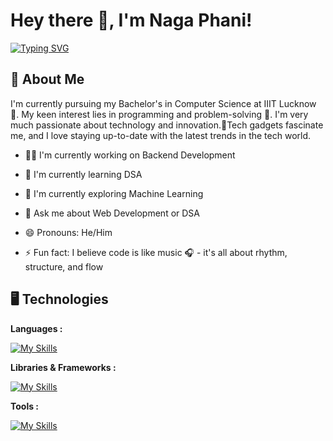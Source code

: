 
# Hey there 👋, I'm Naga Phani! 

[![Typing SVG](https://readme-typing-svg.herokuapp.com?font=Caveat+Brush&size=30&pause=500&vCenter=true&random=false&width=435&lines=Pre-Final+Year+at+IIIT+Lucknow;Web+Developer;Tech+Enthusiast)](https://git.io/typing-svg)

## 🚀 About Me
I'm currently pursuing my Bachelor's in Computer Science at IIIT Lucknow 🏫. My keen interest lies in programming and problem-solving 🧠. I'm very much passionate about technology and innovation.📱Tech gadgets fascinate me, and I love staying up-to-date with the latest trends in the tech world.

- 👩‍💻 I'm currently working on Backend Development

- 🌱 I'm currently learning DSA

- 🔭 I'm currently exploring Machine Learning

- 💬 Ask me about Web Development or DSA

- 😄 Pronouns: He/Him

- ⚡️ Fun fact: I believe code is like music 🎧 - it's all about rhythm, structure, and flow


## 🖥️ Technologies
**Languages :**

[![My Skills](https://skillicons.dev/icons?i=html,css,js,ts,cpp,python,java,mysql)](https://skillicons.dev)

**Libraries & Frameworks :**

[![My Skills](https://skillicons.dev/icons?i=bootstrap,tailwind,react,next,express,vue,nodejs)](https://skillicons.dev)

**Tools :**

[![My Skills](https://skillicons.dev/icons?i=vscode,git,netlify,mongodb,postman)](https://skillicons.dev)
